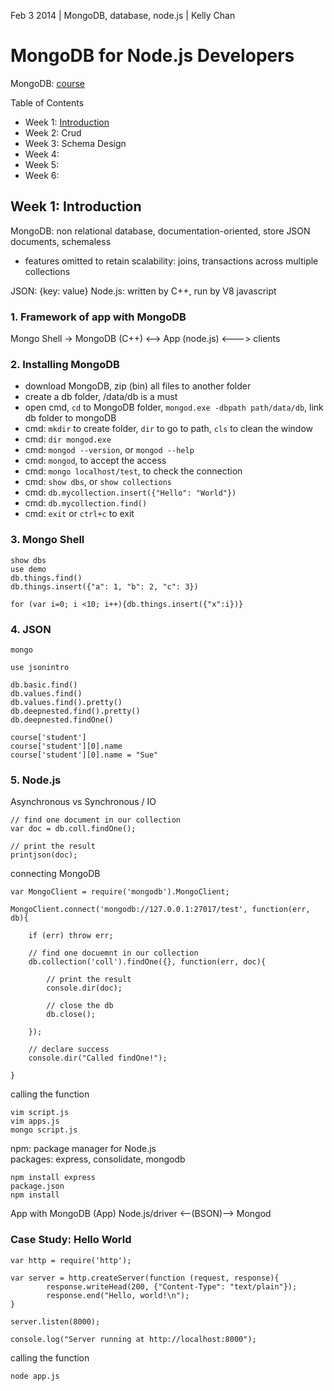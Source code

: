 Feb 3 2014 | MongoDB, database, node.js | Kelly Chan
# MongoDB for Node.js Developers

MongoDB: [course](https://education.mongodb.com/courses/10gen/M101JS/2014_March/about)

Table of Contents
- Week 1: [Introduction](https://github.com/KellyChan/notebook/blob/master/tech/20140203-MongoDB_for_Nodejs_Developers_Week1.md)
- Week 2: Crud
- Week 3: Schema Design
- Week 4: 
- Week 5: 
- Week 6:

## Week 1: Introduction

MongoDB: non relational database, documentation-oriented, store JSON documents, schemaless  
- features omitted to retain scalability: joins, transactions across multiple collections  

JSON: {key: value}
Node.js: written by C++, run by V8 javascript 

### 1. Framework of app with MongoDB
Mongo Shell -> MongoDB (C++) <--> App (node.js) <---> clients

### 2. Installing MongoDB

- download MongoDB, zip (bin) all files to another folder
- create a db folder, /data/db is a must
- open cmd, `cd` to MongoDB folder, `mongod.exe -dbpath path/data/db`, link db folder to mongoDB
- cmd: `mkdir` to create folder, `dir` to go to path, `cls` to clean the window
- cmd: `dir mongod.exe`
- cmd: `mongod --version`, or `mongod --help`
- cmd: `mongod`, to accept the access
- cmd: `mongo localhost/test`, to check the connection
- cmd: `show dbs`, or `show collections`
- cmd: `db.mycollection.insert({"Hello": "World"})`
- cmd: `db.mycollection.find()`
- cmd: `exit` or `ctrl+c` to exit

### 3. Mongo Shell

```
show dbs
use demo
db.things.find()
db.things.insert({"a": 1, "b": 2, "c": 3})

for (var i=0; i <10; i++){db.things.insert({"x":i})}
```

### 4. JSON

```
mongo

use jsonintro

db.basic.find()
db.values.find()
db.values.find().pretty()
db.deepnested.find().pretty()
db.deepnested.findOne()

course['student']
course['student'][0].name
course['student'][0].name = "Sue"
```

### 5. Node.js

Asynchronous vs Synchronous / IO

```
// find one document in our collection
var doc = db.coll.findOne();

// print the result
printjson(doc);
```
connecting MongoDB
```
var MongoClient = require('mongodb').MongoClient;

MongoClient.connect('mongodb://127.0.0.1:27017/test', function(err, db){

    if (err) throw err;
    
    // find one docuemnt in our collection
    db.collection('coll').findOne({}, function(err, doc){
    
        // print the result
        console.dir(doc);
        
        // close the db
        db.close();
        
    });
    
    // declare success
    console.dir("Called findOne!");
    
}
```
calling the function
```
vim script.js
vim apps.js
mongo script.js
```

npm: package manager for Node.js  
packages: express, consolidate, mongodb
```
npm install express
package.json
npm install
```

App with MongoDB
(App) Node.js/driver <--(BSON)--> Mongod

### Case Study: Hello World

```
var http = require('http');

var server = http.createServer(function (request, response){
        response.writeHead(200, {"Content-Type": "text/plain"});
        response.end("Hello, world!\n");
}

server.listen(8000);

console.log("Server running at http://localhost:8000");
```
calling the function
```
node app.js
```

